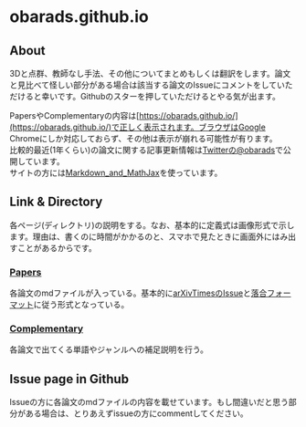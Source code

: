# obarads.github.io
## About
3Dと点群、教師なし手法、その他についてまとめもしくは翻訳をします。論文と見比べて怪しい部分がある場合は該当する論文のIssueにコメントをしていただけると幸いです。Githubのスターを押していただけるとやる気が出ます。

PapersやComplementaryの内容は[https://obarads.github.io/](https://obarads.github.io/)で正しく表示されます。ブラウザはGoogle Chromeにしか対応しておらず、その他は表示が崩れる可能性が有ります。  
比較的最近(1年くらい)の論文に関する記事更新情報は[Twitterの@obarads](https://twitter.com/obarads)で公開しています。  
サイトの方には[Markdown_and_MathJax](https://github.com/Obarads/Markdown_and_MathJax)を使っています。

## Link & Directory
各ページ(ディレクトリ)の説明をする。なお、基本的に定義式は画像形式で示します。理由は、書くのに時間がかかるのと、スマホで見たときに画面外にはみ出すことがあるからです。

### [Papers](./papers)
各論文のmdファイルが入っている。基本的に[arXivTimesのIssue](https://github.com/arXivTimes/arXivTimes)と[落合フォーマット](https://www.slideshare.net/Ochyai/1-ftma15?ref=http://lafrenze.hatenablog.com/entry/2015/08/04/120205)に従う形式となっている。  

### [Complementary](./complementary)
各論文で出てくる単語やジャンルへの補足説明を行う。

## Issue page in Github
Issueの方に各論文のmdファイルの内容を載せています。もし間違いだと思う部分がある場合は、とりあえずissueの方にcommentしてください。
